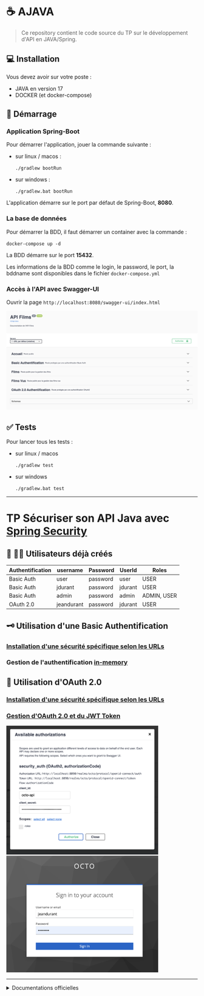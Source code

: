 # ☕ AJAVA

> Ce repository contient le code source du TP sur le développement d'API en JAVA/Spring.

## 💻 Installation

Vous devez avoir sur votre poste :

* JAVA en version 17
* DOCKER (et docker-compose)

## 🚀 Démarrage

### Application Spring-Boot

Pour démarrer l'application, jouer la commande suivante :

* sur linux / macos :
    ```shell
    ./gradlew bootRun
    ```
* sur windows :
    ```shell
    ./gradlew.bat bootRun
    ```

L'application démarre sur le port par défaut de Spring-Boot, **8080**.

### La base de données

Pour démarrer la BDD, il faut démarrer un container avec la commande :

``` shell
docker-compose up -d
```

La BDD démarre sur le port **15432**.

Les informations de la BDD comme le login, le password, le port, la bddname sont disponibles dans le
fichier `docker-compose.yml`

### Accès à l'API avec Swagger-UI

Ouvrir la page `http://localhost:8080/swagger-ui/index.html`

![Swagger UI](doc/img/swagger.png)

## :white_check_mark: Tests

Pour lancer tous les tests :

* sur linux / macos
    ```shell
    ./gradlew test
    ```
* sur windows
    ```shell
    ./gradlew.bat test
    ```

---

# TP Sécuriser son API Java avec [Spring Security](https://docs.spring.io/spring-boot/docs/2.7.1/reference/htmlsingle/#web.security)

## :frowning_person: :policewoman: Utilisateurs déjà créés

| Authentification    | username        | Password | UserId  | Roles  |
|---------------------|-----------------|----------|---------|--------|
| Basic Auth          | user            | password | user    | USER |
| Basic Auth          | jdurant         | password | jdurant | USER |
| Basic Auth          | admin           | password | admin   | ADMIN, USER |
| OAuth 2.0 | jeandurant | password | jdurant | USER |

## :old_key: Utilisation d'une Basic Authentification

### [Installation d'une sécurité spécifique selon les URLs](https://spring.io/blog/2022/02/21/spring-security-without-the-websecurityconfigureradapter#local-authenticationmanager)

### Gestion de l'authentification [in-memory](https://spring.io/blog/2022/02/21/spring-security-without-the-websecurityconfigureradapter#in-memory-authentication)

## :key: Utilisation d'OAuth 2.0

### [Installation d'une sécurité spécifique selon les URLs](https://spring.io/blog/2022/02/21/spring-security-without-the-websecurityconfigureradapter#local-authenticationmanager)

### [Gestion d'OAuth 2.0 et du JWT Token](https://docs.spring.io/spring-security/reference/reactive/oauth2/resource-server/jwt.html)

<p float="left">
<img src="doc/img/oauth2-swagger.png" width="400" />
<img src="doc/img/keycloak.png" width="400" />
</p>

---

<details>
  <summary>Documentations officielles</summary>

### Documentations Spring

* [Official Gradle documentation](https://docs.gradle.org)
* [Spring Boot Gradle Plugin Reference Guide](https://docs.spring.io/spring-boot/docs/2.7.1/gradle-plugin/reference/html/)
* [Create an OCI image](https://docs.spring.io/spring-boot/docs/2.7.1/gradle-plugin/reference/html/#build-image)
* [Testcontainers Postgres Module Reference Guide](https://www.testcontainers.org/modules/databases/postgres/)
* [Spring Boot DevTools](https://docs.spring.io/spring-boot/docs/2.7.1/reference/htmlsingle/#using.devtools)
* [Spring Security](https://docs.spring.io/spring-boot/docs/2.7.1/reference/htmlsingle/#web.security)
* [Spring Web](https://docs.spring.io/spring-boot/docs/2.7.1/reference/htmlsingle/#web)
* [Testcontainers](https://www.testcontainers.org/)
* [Spring REST Docs](https://docs.spring.io/spring-restdocs/docs/current/reference/html5/)
* [Spring Data JPA](https://docs.spring.io/spring-boot/docs/2.7.1/reference/htmlsingle/#data.sql.jpa-and-spring-data)
* [Spring Boot Actuator](https://docs.spring.io/spring-boot/docs/2.7.1/reference/htmlsingle/#actuator)

### Guides

* [Securing a Web Application](https://spring.io/guides/gs/securing-web/)
* [Spring Boot and OAuth2](https://spring.io/guides/tutorials/spring-boot-oauth2/)
* [Authenticating a User with LDAP](https://spring.io/guides/gs/authenticating-ldap/)
* [Building a RESTful Web Service](https://spring.io/guides/gs/rest-service/)
* [Serving Web Content with Spring MVC](https://spring.io/guides/gs/serving-web-content/)
* [Building REST services with Spring](https://spring.io/guides/tutorials/rest/)
* [Accessing Data with JPA](https://spring.io/guides/gs/accessing-data-jpa/)
* [Building a RESTful Web Service with Spring Boot Actuator](https://spring.io/guides/gs/actuator-service/)

### Liens supplémentaires

* [Gradle Build Scans – insights for your project's build](https://scans.gradle.com#gradle)

</details>
